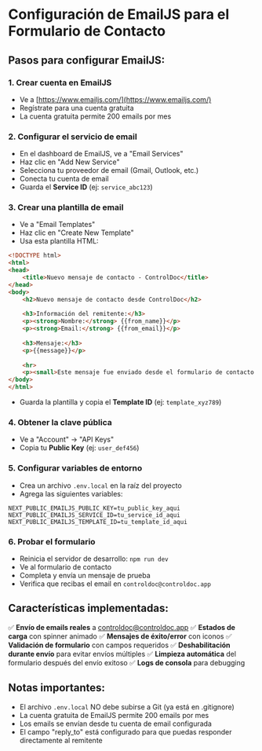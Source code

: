 # Configuración de EmailJS para el Formulario de Contacto

## Pasos para configurar EmailJS:

### 1. Crear cuenta en EmailJS
- Ve a [https://www.emailjs.com/](https://www.emailjs.com/)
- Regístrate para una cuenta gratuita
- La cuenta gratuita permite 200 emails por mes

### 2. Configurar el servicio de email
- En el dashboard de EmailJS, ve a "Email Services"
- Haz clic en "Add New Service"
- Selecciona tu proveedor de email (Gmail, Outlook, etc.)
- Conecta tu cuenta de email
- Guarda el **Service ID** (ej: `service_abc123`)

### 3. Crear una plantilla de email
- Ve a "Email Templates"
- Haz clic en "Create New Template"
- Usa esta plantilla HTML:

```html
<!DOCTYPE html>
<html>
<head>
    <title>Nuevo mensaje de contacto - ControlDoc</title>
</head>
<body>
    <h2>Nuevo mensaje de contacto desde ControlDoc</h2>
    
    <h3>Información del remitente:</h3>
    <p><strong>Nombre:</strong> {{from_name}}</p>
    <p><strong>Email:</strong> {{from_email}}</p>
    
    <h3>Mensaje:</h3>
    <p>{{message}}</p>
    
    <hr>
    <p><small>Este mensaje fue enviado desde el formulario de contacto de ControlDoc</small></p>
</body>
</html>
```

- Guarda la plantilla y copia el **Template ID** (ej: `template_xyz789`)

### 4. Obtener la clave pública
- Ve a "Account" → "API Keys"
- Copia tu **Public Key** (ej: `user_def456`)

### 5. Configurar variables de entorno
- Crea un archivo `.env.local` en la raíz del proyecto
- Agrega las siguientes variables:

```env
NEXT_PUBLIC_EMAILJS_PUBLIC_KEY=tu_public_key_aqui
NEXT_PUBLIC_EMAILJS_SERVICE_ID=tu_service_id_aqui
NEXT_PUBLIC_EMAILJS_TEMPLATE_ID=tu_template_id_aqui
```

### 6. Probar el formulario
- Reinicia el servidor de desarrollo: `npm run dev`
- Ve al formulario de contacto
- Completa y envía un mensaje de prueba
- Verifica que recibas el email en `controldoc@controldoc.app`

## Características implementadas:

✅ **Envío de emails reales** a controldoc@controldoc.app
✅ **Estados de carga** con spinner animado
✅ **Mensajes de éxito/error** con iconos
✅ **Validación de formulario** con campos requeridos
✅ **Deshabilitación durante envío** para evitar envíos múltiples
✅ **Limpieza automática** del formulario después del envío exitoso
✅ **Logs de consola** para debugging

## Notas importantes:

- El archivo `.env.local` NO debe subirse a Git (ya está en .gitignore)
- La cuenta gratuita de EmailJS permite 200 emails por mes
- Los emails se envían desde tu cuenta de email configurada
- El campo "reply_to" está configurado para que puedas responder directamente al remitente 